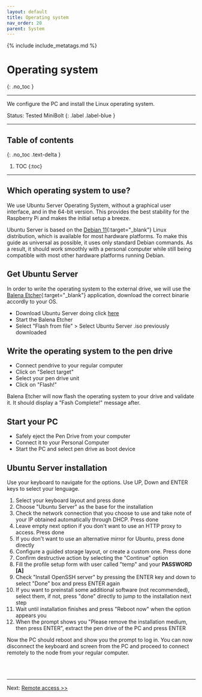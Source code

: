 ```yaml
---
layout: default
title: Operating system
nav_order: 20
parent: System
---
```

<!-- markdownlint-disable MD014 MD022 MD025 MD033 MD040 -->

{% include include_metatags.md %}

# Operating system

{: .no_toc }

---

We configure the PC and install the Linux operating system.

Status: Tested MiniBolt
{: .label .label-blue }

---

## Table of contents
{: .no_toc .text-delta }

1. TOC
{:toc}

---

## Which operating system to use?

We use Ubuntu Server Operating System, without a graphical user interface, and in the 64-bit version.
This provides the best stability for the Raspberry Pi and makes the initial setup a breeze.

Ubuntu Server is based on the [Debian 11](https://www.debian.org/){:target="_blank"} Linux distribution, which is available for most  hardware platforms.
To make this guide as universal as possible, it uses only standard Debian commands.
As a result, it should work smoothly with a personal computer while still being compatible with most other hardware platforms running Debian.

## Get Ubuntu Server

In order to write the operating system to the external drive, we will use the [Balena Etcher](https://www.balena.io/etcher/){:target="_blank"} application, download the correct binarie accordly to your OS.

* Download Ubuntu Server doing click [here](https://softlibre.unizar.es/ubuntu/releases/22.04.1/ubuntu-22.04.1-live-server-amd64.iso)
* Start the Balena Etcher
* Select "Flash from file" > Select Ubuntu Server .iso previously downloaded

## Write the operating system to the pen drive

* Connect pendrive to your regular computer
* Click on "Select target"
* Select your pen drive unit
* Click on "Flash!"

Balena Etcher will now flash the operating system to your drive and validate it. It should display a "Fash Complete!" message after.

## Start your PC

* Safely eject the Pen Drive from your computer
* Connect it to your Personal Computer
* Start the PC and select pen drive as boot device

## Ubuntu Server installation

Use your keyboard to navigate for the options. Use UP, Down and ENTER keys to select your lenguage.

1. Select your keyboard layout and press done
1. Choose "Ubuntu Server" as the base for the installation
1. Check the network connection that you choose to use and take note of your IP obtained automatically through DHCP. Press done
1. Leave empty next option if you don't want to use an HTTP proxy to access. Press done
1. If you don't want to use an alternative mirror for Ubuntu, press done directly
1. Configure a guided storage layout, or create a custom one. Press done
1. Confirm destructive action by selecting the "Continue" option
1. Fill the profile setup form with user called "temp" and your **PASSWORD [A]**
1. Check "Install OpenSSH server" by pressing the ENTER key and down to select "Done" box and press ENTER again
1. If you want to preinstall some additional software (not recommended), select them, if not, press "done" directly to jump to the installation next step
1. Wait until installation finishes and press "Reboot now" when the option appears you
1. When the prompt shows you "Please remove the installation medium, then press ENTER", extract the pen drive of the PC and press ENTER

Now the PC should reboot and show you the prompt to log in. You can now disconnect the keyboard and screen from the PC and proceed to connect remotely to the node from your regular computer.

<br /><br />

---

Next: [Remote access >>](remote-access.md)
